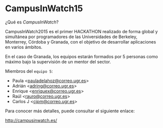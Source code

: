# CampusInWatch15

¿Qué es _CampusInWatch_?

CampusInWatch2015 es el primer HACKATHON realizado de forma global y simultánea por programadores de las Universidades de Berkeley, Monterrey, Córdoba y Granada, con el objetivo de desarrollar aplicaciones en varios ámbitos.

En el caso de Granada, los equipos estarán formados por 5 personas como máximo bajo la supervisión de un mentor del sector.

Miembros del `equipo 5`:

- Paula <<pauladelahoz@correo.ugr.es>>
- Adrián <<adring@correo.ugr.es>>
- Enrique <<enriquex@correo.ugr.es>>
- Raúl <<rauro@correo.ugr.es>>
- Carlos J <<cjpm@correo.ugr.es>>

Para conocer más detalles, puede consultar el siguiente enlace: 

http://campusinwatch.es/
